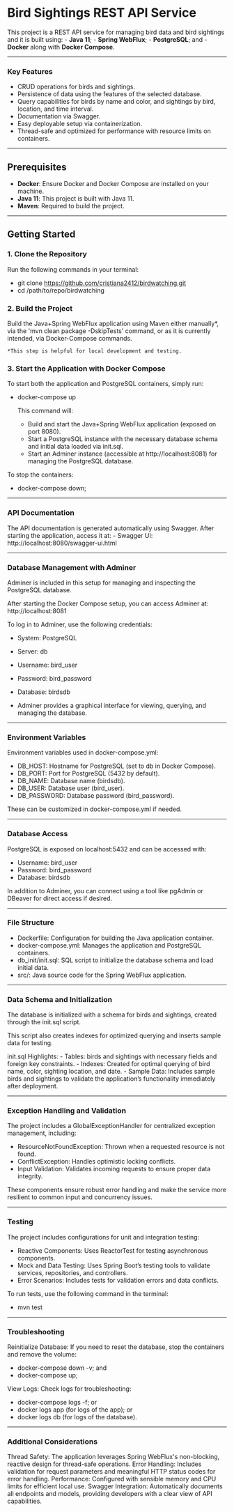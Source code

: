 # Bird Sightings REST API Service

This project is a REST API service for managing bird data and bird sightings and it is built using:
    - **Java 11**; 
    - **Spring WebFlux**; 
    - **PostgreSQL**; and
    - **Docker** along with **Docker Compose**.

---

### Key Features

- CRUD operations for birds and sightings.
- Persistence of data using the features of the selected database.
- Query capabilities for birds by name and color, and sightings by bird, location, and time interval.
- Documentation via Swagger.
- Easy deployable setup via containerization.
- Thread-safe and optimized for performance with resource limits on containers.

---

## Prerequisites

- **Docker**: Ensure Docker and Docker Compose are installed on your machine.
- **Java 11**: This project is built with Java 11.
- **Maven**: Required to build the project.

---

## Getting Started

### 1. Clone the Repository

Run the following commands in your terminal:
 - git clone https://github.com/cristiana2412/birdwatching.git
 - cd /path/to/repo/birdwatching

### 2. Build the Project

Build the Java+Spring WebFlux application using Maven either manually*, via the 'mvn clean package -DskipTests' command, or as it is currently intended, via Docker-Compose commands.
 
    *This step is helpful for local development and testing.

### 3. Start the Application with Docker Compose

To start both the application and PostgreSQL containers, simply run:
 - docker-compose up

    This command will:
    - Build and start the Java+Spring WebFlux application (exposed on port 8080).
    - Start a PostgreSQL instance with the necessary database schema and initial data loaded via init.sql.
    - Start an Adminer instance (accessible at http://localhost:8081) for managing the PostgreSQL database.
   
To stop the containers:
  - docker-compose down;

---

### API Documentation

The API documentation is generated automatically using Swagger. After starting the application, access it at:
    - Swagger UI: http://localhost:8080/swagger-ui.html

---

### Database Management with Adminer
Adminer is included in this setup for managing and inspecting the PostgreSQL database. 

After starting the Docker Compose setup, you can access Adminer at: http://localhost:8081

To log in to Adminer, use the following credentials:
- System: PostgreSQL
- Server: db
- Username: bird_user
- Password: bird_password
- Database: birdsdb

- Adminer provides a graphical interface for viewing, querying, and managing the database.

---

### Environment Variables

Environment variables used in docker-compose.yml:
- DB_HOST: Hostname for PostgreSQL (set to db in Docker Compose).
- DB_PORT: Port for PostgreSQL (5432 by default).
- DB_NAME: Database name (birdsdb).
- DB_USER: Database user (bird_user).
- DB_PASSWORD: Database password (bird_password).

These can be customized in docker-compose.yml if needed.

---

### Database Access

PostgreSQL is exposed on localhost:5432 and can be accessed with:
- Username: bird_user
- Password: bird_password
- Database: birdsdb

In addition to Adminer, you can connect using a tool like pgAdmin or DBeaver for direct access if desired.

---

### File Structure

- Dockerfile: Configuration for building the Java application container.
- docker-compose.yml: Manages the application and PostgreSQL containers.
- db_init/init.sql: SQL script to initialize the database schema and load initial data.
- src/: Java source code for the Spring WebFlux application.

---

### Data Schema and Initialization
The database is initialized with a schema for birds and sightings, created through the init.sql script. 

This script also creates indexes for optimized querying and inserts sample data for testing.

init.sql Highlights:
    - Tables: birds and sightings with necessary fields and foreign key constraints.
    - Indexes: Created for optimal querying of bird name, color, sighting location, and date.
    - Sample Data: Includes sample birds and sightings to validate the application’s functionality immediately after deployment.

---

### Exception Handling and Validation
The project includes a GlobalExceptionHandler for centralized exception management, including:
- ResourceNotFoundException: Thrown when a requested resource is not found.
- ConflictException: Handles optimistic locking conflicts.
- Input Validation: Validates incoming requests to ensure proper data integrity.

These components ensure robust error handling and make the service more resilient to common input and concurrency issues.

---

### Testing
The project includes configurations for unit and integration testing:
- Reactive Components: Uses ReactorTest for testing asynchronous components.
- Mock and Data Testing: Uses Spring Boot’s testing tools to validate services, repositories, and controllers.
- Error Scenarios: Includes tests for validation errors and data conflicts.

To run tests, use the following command in the terminal:
  - mvn test

---

### Troubleshooting

Reinitialize Database: If you need to reset the database, stop the containers and remove the volume:
- docker-compose down -v; and
- docker-compose up;

View Logs: Check logs for troubleshooting:
- docker-compose logs -f; or
- docker logs app (for logs of the app); or
- docker logs db (for logs of the database).

---

### Additional Considerations
Thread Safety: The application leverages Spring WebFlux's non-blocking, reactive design for thread-safe operations.
Error Handling: Includes validation for request parameters and meaningful HTTP status codes for error handling.
Performance: Configured with sensible memory and CPU limits for efficient local use.
Swagger Integration: Automatically documents all endpoints and models, providing developers with a clear view of API capabilities.